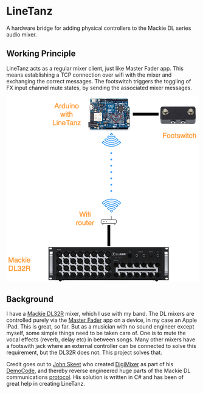 # LineTanz

A hardware bridge for adding physical controllers to the Mackie DL series audio mixer.

## Working Principle

LineTanz acts as a regular mixer client, just like Master Fader app. This means establishing a TCP connection over wifi with the mixer and exchanging the correct messages. The footswitch triggers the toggling of FX input channel mute states, by sending the associated mixer messages.

![image](./LineTanzPrinciple.png)

## Background

I have a [Mackie DL32R](https://mackie.com/intl/products/mixers/dl-series) mixer, which I use with my band. The DL mixers are controlled purely via the [Master Fader](https://www.google.com/search?client=safari&rls=en&q=mackie+master+fader+app&ie=UTF-8&oe=UTF-8) app on a device, in my case an Apple iPad. This is great, so far. But as a musician with no sound engineer except myself, some simple things need to be taken care of. One is to mute the vocal effects (reverb, delay etc) in between songs. Many other mixers have a footswith jack where an external controller can be connected to solve this requirement, but the DL32R does not. This project solves that.

Credit goes out to [John Skeet](https://github.com/jskeet) who created [DigiMixer](https://github.com/jskeet/DemoCode/tree/main/DigiMixer) as part of his [DemoCode](https://github.com/jskeet/DemoCode/tree/main), and thereby reverse engineered huge parts of the Mackie DL communications [protocol](https://github.com/jskeet/DemoCode/blob/main/DigiMixer/Protocols/mackie.md). His solution is written in C# and has been of great help in creating LineTanz.